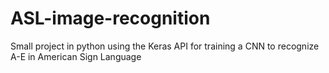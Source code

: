 # ASL-image-recognition
Small project in python using the Keras API for training a CNN to recognize A-E in American Sign Language 
